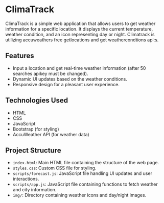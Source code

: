 # ClimaTrack

ClimaTrack is a simple web application that allows users to get weather information for a specific location. It displays the current temperature, weather condition, and an icon representing day or night. Climatrack is utilizing accuweathers free getlocations and get weathercondtions api:s. 

## Features

- Input a location and get real-time weather information (after 50 searches apikey must be changed).
- Dynamic UI updates based on the weather conditions.
- Responsive design for a pleasant user experience.


## Technologies Used

- HTML
- CSS
- JavaScript
- Bootstrap (for styling)
- AccuWeather API (for weather data)

## Project Structure

- `index.html`: Main HTML file containing the structure of the web page.
- `styles.css`: Custom CSS file for styling.
- `scripts/forecast.js`: JavaScript file handling UI updates and user interactions.
- `scripts/app.js`: JavaScript file containing functions to fetch weather and city information.
- `img/`: Directory containing weather icons and day/night images.

